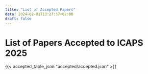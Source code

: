```yaml
---
title: "List of Accepted Papers"
date: 2024-02-01T13:27:57+02:00
draft: false
---
```


# List of Papers Accepted to ICAPS 2025


{{< accepted_table_json "accepted/accepted.json" >}}



